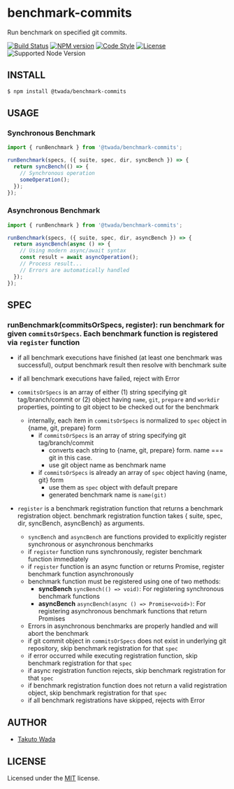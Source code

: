 benchmark-commits
================================

Run benchmark on specified git commits.

[![Build Status][ci-image]][ci-url]
[![NPM version][npm-image]][npm-url]
[![Code Style][style-image]][style-url]
[![License][license-image]][license-url]
![Supported Node Version](https://img.shields.io/node/v/%40twada%2Fbenchmark-commits)


INSTALL
---------------------------------------

```sh
$ npm install @twada/benchmark-commits
```

USAGE
---------------------------------------

### Synchronous Benchmark

```javascript
import { runBenchmark } from '@twada/benchmark-commits';

runBenchmark(specs, ({ suite, spec, dir, syncBench }) => {
  return syncBench(() => {
    // Synchronous operation
    someOperation();
  });
});
```

### Asynchronous Benchmark

```javascript
import { runBenchmark } from '@twada/benchmark-commits';

runBenchmark(specs, ({ suite, spec, dir, asyncBench }) => {
  return asyncBench(async () => {
    // Using modern async/await syntax
    const result = await asyncOperation();
    // Process result...
    // Errors are automatically handled
  });
});
```

SPEC
---------------------------------------

### runBenchmark(commitsOrSpecs, register): run benchmark for given `commitsOrSpecs`. Each benchmark function is registered via `register` function
  - if all benchmark executions have finished (at least one benchmark was successful), output benchmark result then resolve with benchmark suite
  - if all benchmark executions have failed, reject with Error

  - `commitsOrSpecs` is an array of either (1) string specifying git tag/branch/commit or (2) object having `name`, `git`, `prepare` and `workdir` properties, pointing to git object to be checked out for the benchmark
    - internally, each item in `commitsOrSpecs` is normalized to `spec` object in {name, git, prepare} form
      - if `commitsOrSpecs` is an array of string specifying git tag/branch/commit
        - converts each string to {name, git, prepare} form. name === git in this case.
        - use git object name as benchmark name
      - if `commitsOrSpecs` is already an array of `spec` object having {name, git} form
        - use them as `spec` object with default prepare
        - generated benchmark name is `name(git)`
  - `register` is a benchmark registration function that returns a benchmark registration object. benchmark registration function takes { suite, spec, dir, syncBench, asyncBench} as arguments.
    - `syncBench` and `asyncBench` are functions provided to explicitly register synchronous or asynchronous benchmarks
    - if `register` function runs synchronously, register benchmark function immediately
    - if `register` function is an async function or returns Promise, register benchmark function asynchronously
    - benchmark function must be registered using one of two methods:
      - **syncBench** `syncBench(() => void)`: For registering synchronous benchmark functions
      - **asyncBench** `asyncBench(async () => Promise<void>)`: For registering asynchronous benchmark functions that return Promises
    - Errors in asynchronous benchmarks are properly handled and will abort the benchmark
    - if git commit object in `commitsOrSpecs` does not exist in underlying git repository, skip benchmark registration for that `spec`
    - if error occurred while executing registration function, skip benchmark registration for that `spec`
    - if async registration function rejects, skip benchmark registration for that `spec`
    - if benchmark registration function does not return a valid registration object, skip benchmark registration for that `spec`
    - if all benchmark registrations have skipped, rejects with Error


AUTHOR
---------------------------------------
* [Takuto Wada](https://github.com/twada)


LICENSE
---------------------------------------
Licensed under the [MIT](https://twada.mit-license.org) license.

[ci-image]: https://github.com/twada/benchmark-commits/workflows/Node.js%20CI/badge.svg
[ci-url]: https://github.com/twada/benchmark-commits/actions?query=workflow%3A%22Node.js+CI%22

[npm-url]: https://npmjs.org/package/@twada/benchmark-commits
[npm-image]: https://badge.fury.io/js/%40twada%2Fbenchmark-commits.svg

[style-url]: https://github.com/neostandard/neostandard
[style-image]: https://img.shields.io/badge/code_style-neostandard-brightgreen?style=flat

[license-url]: https://twada.mit-license.org
[license-image]: https://img.shields.io/badge/license-MIT-brightgreen.svg
